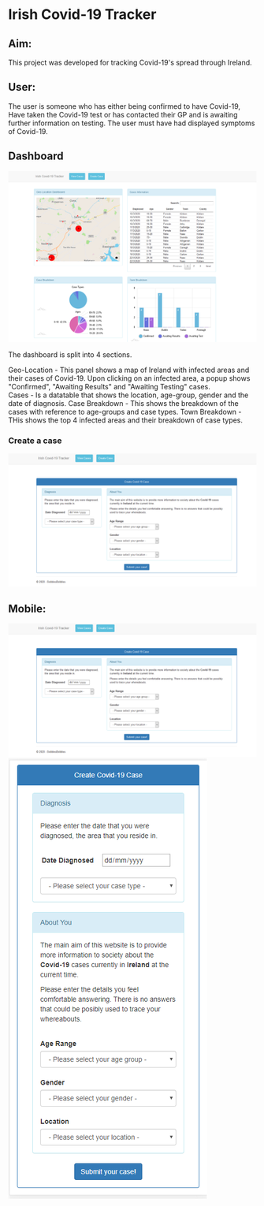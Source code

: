 # Irish Covid-19 Tracker

## Aim:
This project was developed for tracking Covid-19's spread through Ireland.

## User:
The user is someone who has either being confirmed to have Covid-19, Have taken the Covid-19 test or has contacted their GP
and is awaiting further information on testing. The user must have had displayed symptoms of Covid-19.

## Dashboard
![Dashboard](https://github.com/SobblesBobbles/Covid-19IrelandTracker/blob/master/Images/Covid19IrelandTrackerDashboard.PNG)

The dashboard is split into 4 sections.

Geo-Location - This panel shows a map of Ireland with infected areas and their cases of Covid-19. 
               Upon clicking on an infected area, a popup shows "Confirmed", "Awaiting Results" and "Awaiting Testing" cases.  
Cases - Is a datatable that shows the location, age-group, gender and the date of diagnosis. 
Case Breakdown - This shows the breakdown of the cases with reference to age-groups and case types.
Town Breakdown - THis shows the top 4 infected areas and their breakdown of case types.

### Create a case
![Dashboard](https://github.com/SobblesBobbles/Covid-19IrelandTracker/blob/master/Images/Covid19CreateCase.PNG)


## Mobile:
![Dashboard](https://github.com/SobblesBobbles/Covid-19IrelandTracker/blob/master/Images/Covid19IrelandTrackerCreateCase.PNG)
![Dashboard](https://github.com/SobblesBobbles/Covid-19IrelandTracker/blob/master/Images/Covid19IrelandTrackerCreateCaseMobile.PNG)
